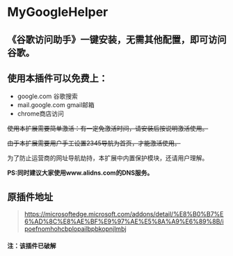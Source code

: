 # MyGoogleHelper

## 《谷歌访问助手》一键安装，无需其他配置，即可访问谷歌。

## 使用本插件可以免费上：
- google.com     谷歌搜索
- mail.google.com   gmail邮箱
- chrome商店访问

~~使用本扩展需要简单激活：有一定免激活时间，请安装后按说明激活使用。~~

~~由于本扩展需要用户手工设置2345导航为首页，才能激活使用。~~

为了防止运营商的网址导航劫持，本扩展中内置保护模块，还请用户理解。

**PS:同时建议大家使用www.alidns.com的DNS服务。**

## 原插件地址
> <https://microsoftedge.microsoft.com/addons/detail/%E8%B0%B7%E6%AD%8C%E8%AE%BF%E9%97%AE%E5%8A%A9%E6%89%8B/ipoefnomhohcbplopailbpbkopnjlmbj>

#### 注：该插件已破解